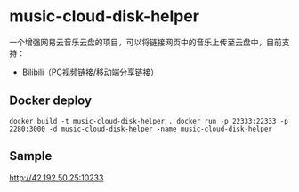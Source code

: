 # music-cloud-disk-helper
一个增强网易云音乐云盘的项目，可以将链接网页中的音乐上传至云盘中，目前支持：
- Bilibili（PC视频链接/移动端分享链接）

## Docker deploy
``
docker build -t music-cloud-disk-helper .
docker run -p 22333:22333 -p 2280:3000 -d music-cloud-disk-helper -name music-cloud-disk-helper
``
## Sample
http://42.192.50.25:10233